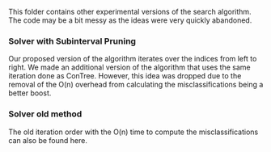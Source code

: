 This folder contains other experimental versions of the search algorithm. The code may be a bit messy as the ideas were very quickly abandoned.

### Solver with Subinterval Pruning

Our proposed version of the algorithm iterates over the indices from left to right. We made an additional version of the algorithm that uses the same iteration done as ConTree.
However, this idea was dropped due to the removal of the O(n) overhead from calculating the misclassifications being a better boost.


### Solver old method

The old iteration order with the O(n) time to compute the misclassifications can also be found here. 
